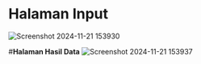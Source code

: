 # **Halaman Input**
![Screenshot 2024-11-21 153930](https://github.com/user-attachments/assets/93b9a079-c049-4347-a21f-11daa38cc964)

#**Halaman Hasil Data**
![Screenshot 2024-11-21 153937](https://github.com/user-attachments/assets/cd12ae77-f677-4b8f-83a8-3556d3fc3bf2)
